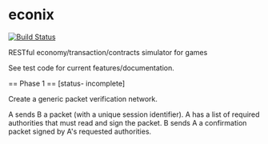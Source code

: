 econix
======
[![Build Status](https://travis-ci.org/sillsm/econix.png?branch=master)](https://travis-ci.org/sillsm/econix)

RESTful economy/transaction/contracts simulator for games

See test code for current features/documentation.


== Phase 1 == [status- incomplete]

Create a generic packet verification network.

A sends B a packet (with a unique session identifier).
A has a list of required authorities that must read and sign the packet.
B sends A a confirmation packet signed by A's requested authorities.
